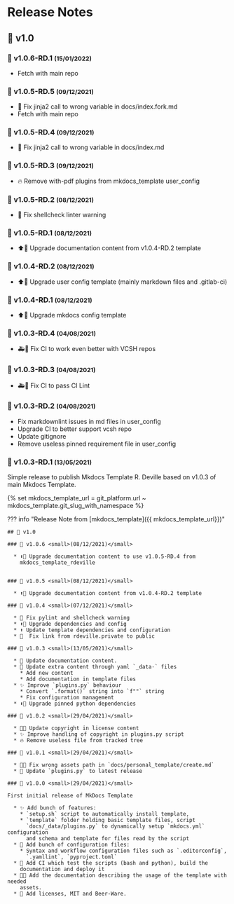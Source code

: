 <!-- BEGIN MKDOCS TEMPLATE -->
<!--
WARNING, DO NOT UPDATE CONTENT BETWEEN MKDOCS TEMPLATE TAG !
Modified content will be overwritten when updating
-->

# Release Notes

<!-- END MKDOCS TEMPLATE -->

## 🔖 v1.0

### 🔖 v1.0.6-RD.1 <small>(15/01/2022)</small>

  * Fetch with main repo

### 🔖 v1.0.5-RD.5 <small>(09/12/2021)</small>

  * 🐛 Fix jinja2 call to wrong variable in docs/index.fork.md
  * Fetch with main repo

### 🔖 v1.0.5-RD.4 <small>(09/12/2021)</small>

  * 🐛 Fix jinja2 call to wrong variable in docs/index.md

### 🔖 v1.0.5-RD.3 <small>(09/12/2021)</small>

  * 🔥 Remove with-pdf plugins from mkdocs_template user_config

### 🔖 v1.0.5-RD.2 <small>(08/12/2021)</small>

  * 🚨 Fix shellcheck linter warning

### 🔖 v1.0.5-RD.1 <small>(08/12/2021)</small>

  * ⬆📝 Upgrade documentation content from v1.0.4-RD.2 template

### 🔖 v1.0.4-RD.2 <small>(08/12/2021)</small>

  * ⬆🔧 Upgrade user config template (mainly markdown files and .gitlab-ci)

### 🔖 v1.0.4-RD.1 <small>(08/12/2021)</small>

  * ⬆🔧 Upgrade mkdocs config template

### 🔖 v1.0.3-RD.4 <small>(04/08/2021)</small>

  * 🚑💚 Fix CI to work even better with VCSH repos

### 🔖 v1.0.3-RD.3 <small>(04/08/2021)</small>

  * 🚑💚 Fix CI to pass CI Lint

### 🔖 v1.0.3-RD.2 <small>(04/08/2021)</small>

  * Fix markdownlint issues in md files in user_config
  * Upgrade CI to better support vcsh repo
  * Update gitignore
  * Remove useless pinned requirement file in user_config

### 🔖 v1.0.3-RD.1 <small>(13/05/2021)</small>

Simple release to publish Mkdocs Template R. Deville based on v1.0.3 of main
Mkdocs Template.

<!-- markdownlint-disable MD013 -->
{% set mkdocs_template_url = git_platform.url ~ mkdocs_template.git_slug_with_namespace %}
<!-- markdownlint-enable MD013 -->
??? info "Release Note from [mkdocs_template]({{ mkdocs_template_url}})"

    ## 🔖 v1.0

    ### 🔖 v1.0.6 <small>(08/12/2021)</small>

      * ⬆📝 Upgrade documentation content to use v1.0.5-RD.4 from
        mkdocs_template_rdeville


    ### 🔖 v1.0.5 <small>(08/12/2021)</small>

      * ⬆📝 Upgrade documentation content from v1.0.4-RD.2 template

    ### 🔖 v1.0.4 <small>(07/12/2021)</small>

      * 🚨 Fix pylint and shellcheck warning
      * ⬆🔧 Upgrade dependencies and config
      * ⬆ Update template dependencies and configuration
      *   Fix link from rdeville.private to public

    ### 🔖 v1.0.3 <small>(13/05/2021)</small>

      * 📝 Update documentation content.
      * 🔧 Update extra content through yaml `_data·` files
        * Add new content
        * Add documentation in template files
      * ✨ Improve `plugins.py` behaviour
        * Convert `.format()` string into `f""` string
        * Fix configuration management
      * ⬆📌 Upgrade pinned python dependencies

    ### 🔖 v1.0.2 <small>(29/04/2021)</small>

      * 📝📄 Update copyright in license content
      * ✨ Improve handling of copyright in plugins.py script
      * 🔥 Remove useless file from tracked tree

    ### 🔖 v1.0.1 <small>(29/04/2021)</small>

      * 🐛🍱 Fix wrong assets path in `docs/personal_template/create.md`
      * 🐛 Update `plugins.py` to latest release

    ### 🔖 v1.0.0 <small>(29/04/2021)</small>

    First initial release of MkDocs Template

      * ✨ Add bunch of features:
        * `setup.sh` script to automatically install template,
        * `template` folder holding basic template files, script
          `docs/_data/plugins.py` to dynamically setup `mkdocs.yml` configuration
          and schema and template for files read by the script
      * 🔧 Add bunch of configuration files:
        * Syntax and workflow configuration files such as `.editorconfig`,
          `.yamllint`, `pyproject.toml`
      * 👷 Add CI which test the scripts (bash and python), build the
        documentation and deploy it
      * 📝🍱 Add the documentation describing the usage of the template with needed
        assets.
      * 📄 Add licenses, MIT and Beer-Ware.

